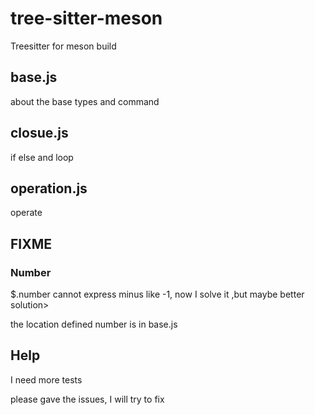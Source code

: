# tree-sitter-meson

Treesitter for meson build 

## base.js 

about the base types and command 

## closue.js

if else and loop 

## operation.js

operate

## FIXME

### Number
$.number cannot express minus like -1, now I solve it ,but maybe better solution> 

the location defined number is in base.js

## Help

I need more tests

please gave the issues, I will try to fix
